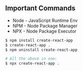 ## Important Commands

- Node - JavaScript Runtime Env
- NPM - Node Package Manager
- NPX - Node Package Executor

```bash
$ npm install create-react-app
$ create-react-app .
$ npm uninstall create-react-app

# All the above in one:
$ npx create-react-app .
```
